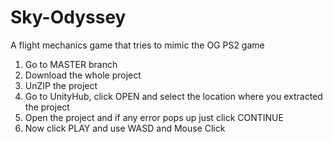 # Sky-Odyssey
A flight mechanics game that tries to mimic the OG PS2 game

1) Go to MASTER branch 
2) Download the whole project
3) UnZIP the project
4) Go to UnityHub, click OPEN and select the location where you extracted the project
5) Open the project and if any error pops up just click CONTINUE
6) Now click PLAY and use WASD and Mouse Click
